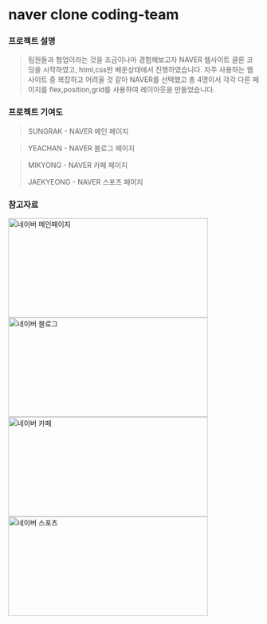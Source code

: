 # naver clone coding-team

### 프로젝트 설명
>팀원들과 협업이라는 것을 조금이나마 경험해보고자 NAVER 웹사이트 클론 코딩을 시작하였고,
>html,css만 배운상태에서 진행하였습니다.
>자주 사용하는 웹사이트 중 복잡하고 어려울 것 같아 NAVER를 선택했고
>총 4명이서 각각 다른 페이지를 flex,position,grid를 사용하여 레이아웃을 만들었습니다.

### 프로젝트 기여도
>SUNGRAK - NAVER 메인 페이지

>YEACHAN - NAVER 블로그 페이지

>MIKYONG - NAVER 카페 페이지
>
>JAEKYEONG - NAVER 스포츠 페이지

### 참고자료

<img width="400" height="200" alt="네이버 메인페이지" src="https://github.com/ckehf223/wepsite-teamrepo/assets/165243274/60e61c2a-a7dd-435e-a0a2-b58e682797b0">
<img width="400" height="200" alt="네이버 블로그" src="https://github.com/ckehf223/wepsite-teamrepo/assets/165243274/9f1d9b10-dece-4f58-b09d-8cb06c8fdf07">
<img width="400" height="200" alt="네이버 카페" src="https://github.com/ckehf223/wepsite-teamrepo/assets/165243274/375dfd2a-8d85-4c21-be1a-cf8963fbf801">
<img width="400" height="200" alt="네이버 스포츠" src="https://github.com/ckehf223/wepsite-teamrepo/assets/165243274/d5e50806-30f1-4b58-8076-07a3c1192521">


